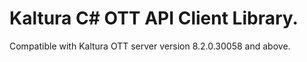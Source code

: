 # Kaltura C# OTT API Client Library.
Compatible with Kaltura OTT server version 8.2.0.30058 and above.
